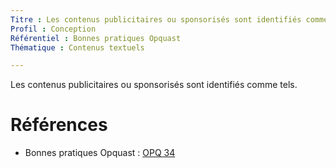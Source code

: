 ```yaml
---
Titre : Les contenus publicitaires ou sponsorisés sont identifiés comme tels.
Profil : Conception
Référentiel : Bonnes pratiques Opquast
Thématique : Contenus textuels

---
```

Les contenus publicitaires ou sponsorisés sont identifiés comme tels.

# Références

*   Bonnes pratiques Opquast : [OPQ 34](https://checklists.opquast.com/fr/qualiteweb/les-contenus-publicitaires-ou-sponsorises-sont-identifies-comme-tels)
